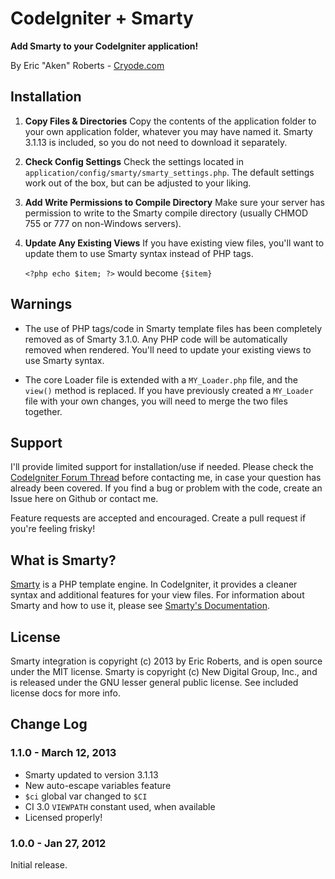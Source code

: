 # CodeIgniter + Smarty

**Add Smarty to your CodeIgniter application!**

By Eric "Aken" Roberts - [Cryode.com][1]

## Installation

1.	**Copy Files & Directories**
	Copy the contents of the application folder to your own application folder,
	whatever you may have named it. Smarty 3.1.13 is included, so you do not need
	to download it separately.

2.	**Check Config Settings**
	Check the settings located in `application/config/smarty/smarty_settings.php`.
	The default settings work out of the box, but can be adjusted to your liking.

3.	**Add Write Permissions to Compile Directory**
	Make sure your server has permission to write to the Smarty compile directory
	(usually CHMOD 755 or 777 on non-Windows servers).

4.	**Update Any Existing Views**
	If you have existing view files, you'll want to update them to use Smarty syntax
	instead of PHP tags.

	`<?php echo $item; ?>` would become `{$item}`

## Warnings

*	The use of PHP tags/code in Smarty template files has been completely removed as of
	Smarty 3.1.0. Any PHP code will be automatically removed when rendered. You'll
	need to update your existing views to use Smarty syntax.

*	The core Loader file is extended with a `MY_Loader.php` file, and the `view()`
	method is replaced. If you have previously created a `MY_Loader` file with your
	own changes, you will need to merge the two files together.

## Support

I'll provide limited support for installation/use if needed. Please check the
[CodeIgniter Forum Thread][4] before contacting me, in case your question has already
been covered. If you find a bug or problem with the code, create an Issue here on
Github or contact me.

Feature requests are accepted and encouraged. Create a pull request if you're feeling
frisky!

## What is Smarty?

[Smarty][2] is a PHP template engine. In CodeIgniter, it provides a cleaner syntax and
additional features for your view files. For information about Smarty and how to use it,
please see [Smarty's Documentation][3].

## License

Smarty integration is copyright (c) 2013 by Eric Roberts, and is open source under the
MIT license. Smarty is copyright (c) New Digital Group, Inc., and is released under
the GNU lesser general public license. See included license docs for more info.

## Change Log

### 1.1.0 - March 12, 2013

- Smarty updated to version 3.1.13
- New auto-escape variables feature
- `$ci` global var changed to `$CI`
- CI 3.0 `VIEWPATH` constant used, when available
- Licensed properly!

### 1.0.0 - Jan 27, 2012

Initial release.

[1]: http://www.cryode.com
[2]: http://www.smarty.net
[3]: http://www.smarty.net/docs/en/
[4]: http://ellislab.com/forums/viewthread/209901/